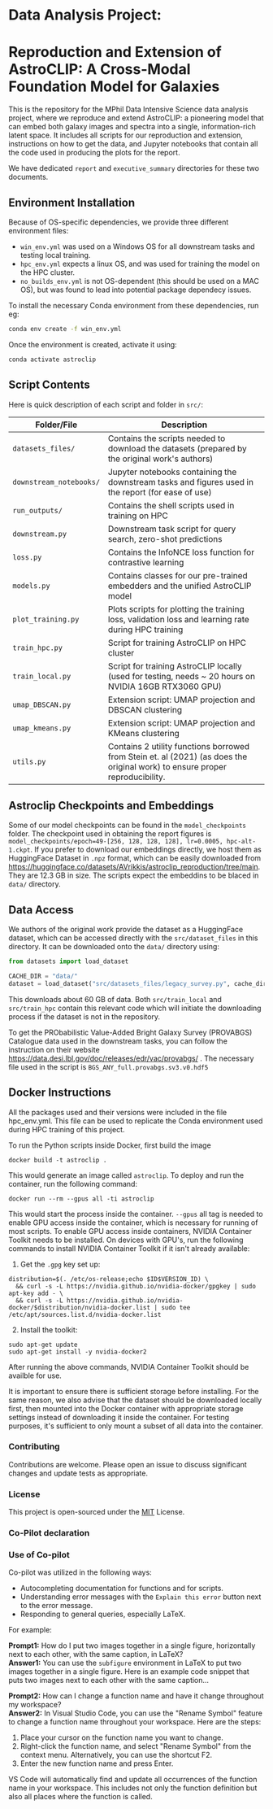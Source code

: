 # Data Analysis Project:
# Reproduction and Extension of AstroCLIP: A Cross-Modal Foundation Model for Galaxies

This is the repository for the MPhil Data Intensive Science data analysis project, where we reproduce and extend AstroCLIP: a pioneering model that can embed both galaxy images and spectra into a single, information-rich latent space. It includes all scripts for our reproduction and extension, instructions on how to get the data, and Jupyter notebooks that contain all the code used in producing the plots for the report.

We have dedicated `report` and `executive_summary` directories for these two documents.



## Environment Installation
Because of OS-specific dependencies, we provide three different environment files: 
- `win_env.yml` was used on a Windows OS for all downstream tasks and testing local training.
- `hpc_env.yml` expects a linux OS, and was used for training the model on the HPC cluster.
- `no_builds_env.yml` is not OS-dependent (this should be used on a MAC OS), but was found to lead into potential package dependecy issues.

To install the necessary Conda environment from these dependencies, run eg:
```bash
conda env create -f win_env.yml
```

Once the environment is created, activate it using:

```bash
conda activate astroclip
```

## Script Contents
Here is quick description of each script and folder in `src/`:

| Folder/File               | Description          |
|---------------------------|----------------------|
| `datasets_files/`            | Contains the scripts needed to download the datasets (prepared by the original work's authors)                     |
| `downstream_notebooks/`      | Jupyter notebooks containing the downstream tasks and figures used in the report (for ease of use)                     |
| `run_outputs/`               | Contains the shell scripts used in training on HPC                     |
| `downstream.py`             |   Downstream task script for query search, zero-shot predictions                   |
| `loss.py`                   |  Contains the InfoNCE loss function for contrastive learning                    |
| `models.py`                 | Contains classes for our pre-trained embedders and the unified AstroCLIP model                     |
| `plot_training.py`          |  Plots scripts for plotting the training loss, validation loss and learning rate during HPC training                    |
| `train_hpc.py`              |   Script for training AstroCLIP on HPC cluster                   |
| `train_local.py`            |   Script for training AstroCLIP locally (used for testing, needs ~ 20 hours on NVIDIA 16GB RTX3060 GPU)                   |
| `umap_DBSCAN.py`            | Extension script: UMAP projection and DBSCAN clustering                     |
| `umap_kmeans.py`            | Extension script: UMAP projection and KMeans clustering                     |
| `utils.py`                  | Contains 2 utility functions borrowed from Stein et. al (2021) (as does the original work) to ensure proper reproducibility.                      |



## Astroclip Checkpoints and Embeddings
Some of our model checkpoints can be found in the `model_checkpoints` folder. The checkpoint used in obtaining the report figures is `model_checkpoints/epoch=49-[256, 128, 128, 128], lr=0.0005, hpc-alt-1.ckpt`. If you prefer to download our embeddings directly, we host them as HuggingFace Dataset in `.npz` format, which can be easily downloaded from https://huggingface.co/datasets/AVrikkis/astroclip_reproduction/tree/main. They are 12.3 GB in size. The scripts expect the embeddins to be blaced in `data/` directory.

## Data Access
We authors of the original work provide the dataset as a HuggingFace dataset,  which can be accessed directly with the `src/dataset_files` in this directory. It can be downloaded onto the `data/` directory using:

```python
from datasets import load_dataset

CACHE_DIR = "data/"
dataset = load_dataset("src/datasets_files/legacy_survey.py", cache_dir=CACHE_DIR)
```
This downloads about 60 GB of data. Both `src/train_local` and `src/train_hpc` contain this relevant code which will initiate the downloading process if the dataset is not in the repository.

To get the PRObabilistic Value-Added Bright Galaxy Survey (PROVABGS) Catalogue data used in the downstream tasks, you can follow the instruction on their website https://data.desi.lbl.gov/doc/releases/edr/vac/provabgs/ . The necessary file used in the script is `BGS_ANY_full.provabgs.sv3.v0.hdf5`


## Docker Instructions
All the packages used and their versions were included in the file hpc_env.yml. This file can be used to replicate the Conda environment used during HPC training of this project.

To run the Python scripts inside Docker, first build the image
```
docker build -t astroclip .
```

This would generate an image called `astroclip`. To deploy and run the container, run the following command:

```
docker run --rm --gpus all -ti astroclip
```
This would start the process inside the container. `--gpus` all tag is needed to enable GPU access inside the container, which is necessary for running of most scripts. To enable GPU access inside containers, NVIDIA Container Toolkit needs to be installed. On devices with GPU's, run the following commands to install NVIDIA Container Toolkit if it isn't already available:

1) Get the `.gpg` key set up:
```
distribution=$(. /etc/os-release;echo $ID$VERSION_ID) \
  && curl -s -L https://nvidia.github.io/nvidia-docker/gpgkey | sudo apt-key add - \
  && curl -s -L https://nvidia.github.io/nvidia-docker/$distribution/nvidia-docker.list | sudo tee /etc/apt/sources.list.d/nvidia-docker.list
```
2) Install the toolkit:
```
sudo apt-get update
sudo apt-get install -y nvidia-docker2
```
After running the above commands, NVIDIA Container Toolkit should be availble for use.

It is important to ensure there is sufficient storage before installing. For the same reason, we also advise that the dataset should be downloaded locally first, then mounted into the Docker container with appropriate storage settings instead of downloading it inside the container. For testing purposes, it's sufficient to only mount a subset of all data into the container.


### Contributing

Contributions are welcome. Please open an issue to discuss significant changes and update tests as appropriate.

### License
This project is open-sourced under the [MIT](https://choosealicense.com/licenses/mit/) License.


### Co-Pilot declaration

### Use of Co-pilot

Co-pilot was utilized in the following ways:
- Autocompleting documentation for functions and for scripts.
- Understanding error messages with the `Explain this error` button next to the error message.
- Responding to general queries, especially LaTeX.

For example:

**Prompt1:** How do I put two images together in a single figure, horizontally next to each other, with the same caption, in LaTeX?  
**Answer1:** You can use the `subfigure` environment in LaTeX to put two images together in a single figure. Here is an example code snippet that puts two images next to each other with the same caption...

**Prompt2:** How can I change a function name and have it change throughout my workspace?  
**Answer2:** In Visual Studio Code, you can use the "Rename Symbol" feature to change a function name throughout your workspace. Here are the steps:
1. Place your cursor on the function name you want to change.
2. Right-click the function name, and select "Rename Symbol" from the context menu. Alternatively, you can use the shortcut F2.
3. Enter the new function name and press Enter.

VS Code will automatically find and update all occurrences of the function name in your workspace. This includes not only the function definition but also all places where the function is called.

